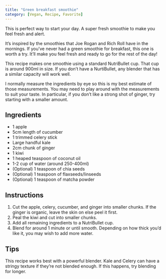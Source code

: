 ```yaml
---
title: "Green breakfast smoothie"
category: [Vegan, Recipe, Favorite]
---
```


<p class="lead">This is perfect way to start your day. A super fresh smoothie to make you feel fresh and alert.</p>

 It’s inspired by the smoothies that Joe Rogan and Rich Roll have in the mornings. If you’ve never had a green smoothie for breakfast, this one is worth a try. It’ll make you feel fresh and ready to go for the rest of the day!

This recipe makes one smoothie using a standard NutriBullet cup. That cup is around 900ml in size. If you don’t have a NurtiBullet, any blender that has a similar capacity will work well.

I normally measure the ingredients by eye so this is my best estimate of those measurements. You may need to play around with the measurements to suit your taste. In particular, if you don’t like a strong shot of ginger, try starting with a smaller amount.

## Ingredients

- 1 apple
- 5cm length of cucumber
- 1 trimmed celery stick
- Large handful kale
- 2cm chunk of ginger
- 1 kiwi
- 1 heaped teaspoon of coconut oil
- 1-2 cup of water (around 250-400ml)
- (Optional) 1 teaspoon of chia seeds
- (Optional) 1 teaspoon of flaxseeds/linseeds
- (Optional) 1 teaspoon of matcha powder

## Instructions

1. Cut the apple, celery, cucumber, and ginger into smaller chunks. If the ginger is organic, leave the skin on else peel it first.
2. Peal the kiwi and cut into smaller chunks.
3. Add all remaining ingredients to a NutriBullet cup.
4. Blend for around 1 minute or until smooth. Depending on how thick you’d like it, you may wish to add more water.

## Tips

This recipe works best with a powerful blender. Kale and Celery can have a stringy texture if they’re not blended enough. If this happens, try blending for longer.